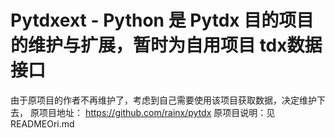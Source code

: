 # Pytdxext - Python 是 Pytdx  目的项目的维护与扩展，暂时为自用项目 tdx数据接口

由于原项目的作者不再维护了，考虑到自己需要使用该项目获取数据，决定维护下去，
原项目地址： https://github.com/rainx/pytdx
原项目说明：见 READMEOri.md
